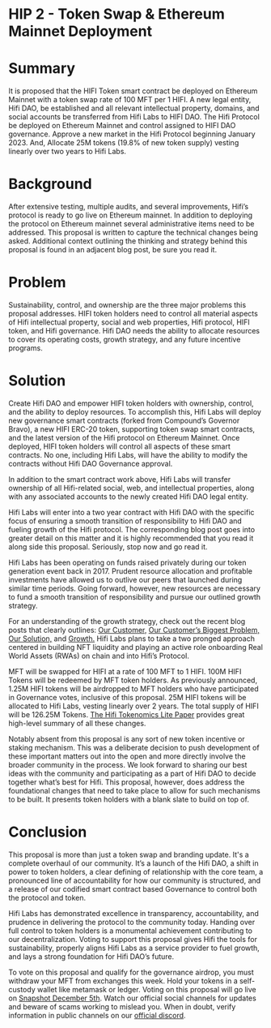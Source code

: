 # HIP 2 - Token Swap & Ethereum Mainnet Deployment

# Summary

It is proposed that the HIFI Token smart contract be deployed on Ethereum Mainnet with a token swap rate of 100 MFT per 1 HIFI. A new legal entity, Hifi DAO, be established and all relevant intellectual property, domains, and social accounts be transferred from Hifi Labs to HIFI DAO. The Hifi Protocol be deployed on Ethereum Mainnet and control assigned to HIFI DAO governance. Approve a new market in the Hifi Protocol beginning January 2023. And, Allocate 25M tokens (19.8% of new token supply) vesting linearly over two years to Hifi Labs.

# Background

After extensive testing, multiple audits, and several improvements, Hifi’s protocol is ready to go live on Ethereum mainnet. In addition to deploying the protocol on Ethereum mainnet several administrative items need to be addressed. This proposal is written to capture the technical changes being asked. Additional context outlining the thinking and strategy behind this proposal is found in an adjacent blog post, be sure you read it.

# Problem

Sustainability, control, and ownership are the three major problems this proposal addresses. HIFI token holders need to control all material aspects of Hifi intellectual property, social and web properties, Hifi protocol, HIFI token, and Hifi governance. Hifi DAO needs the ability to allocate resources to cover its operating costs, growth strategy, and any future incentive programs.

# Solution

Create Hifi DAO and empower HIFI token holders with ownership, control, and the ability to deploy resources. To accomplish this, Hifi Labs will deploy new governance smart contracts (forked from Compound’s Governor Bravo), a new HIFI ERC-20 token, supporting token swap smart contracts, and the latest version of the Hifi protocol on Ethereum Mainnet. Once deployed, HIFI token holders will control all aspects of these smart contracts. No one, including Hifi Labs, will have the ability to modify the contracts without Hifi DAO Governance approval.

In addition to the smart contract work above, Hifi Labs will transfer ownership of all Hifi-related social, web, and intellectual properties, along with any associated accounts to the newly created Hifi DAO legal entity.

Hifi Labs will enter into a two year contract with Hifi DAO with the specific focus of ensuring a smooth transition of responsibility to Hifi DAO and fueling growth of the Hifi protocol. The corresponding blog post goes into greater detail on this matter and it is highly recommended that you read it along side this proposal. Seriously, stop now and go read it.

Hifi Labs has been operating on funds raised privately during our token generation event back in 2017. Prudent resource allocation and profitable investments have allowed us to outlive our peers that launched during similar time periods. Going forward, however, new resources are necessary to fund a smooth transition of responsibility and pursue our outlined growth strategy.

For an understanding of the growth strategy, check out the recent blog posts that clearly outlines: [Our Customer,](https://blog.hifi.finance/our-customer-d1f956a87e90) [Our Customer’s Biggest Problem,](https://blog.hifi.finance/our-customers-biggest-problem-6f838302e5a) [Our Solution,](https://blog.hifi.finance/our-solution-514fc759c4ad) and [Growth.](https://blog.hifi.finance/growth-175a470d3d58) Hifi Labs plans to take a two pronged approach centered in building NFT liquidity and playing an active role onboarding Real World Assets (RWAs) on chain and into Hifi’s Protocol.

MFT will be swapped for HIFI at a rate of 100 MFT to 1 HIFI. 100M HIFI Tokens will be redeemed by MFT token holders. As previously announced, 1.25M HIFI tokens will be airdropped to MFT holders who have participated in Governance votes, inclusive of this proposal. 25M HIFI tokens will be allocated to Hifi Labs, vesting linearly over 2 years. The total supply of HIFI will be 126.25M Tokens. [The Hifi Tokenomics Lite Paper](https://blog.hifi.finance/hifi-tokenomics-lite-paper-9bc0bb9fa36e) provides great high-level summary of all these changes.

Notably absent from this proposal is any sort of new token incentive or staking mechanism. This was a deliberate decision to push development of these important matters out into the open and more directly involve the broader community in the process. We look forward to sharing our best ideas with the community and participating as a part of Hifi DAO to decide together what’s best for Hifi. This proposal, however, does address the foundational changes that need to take place to allow for such mechanisms to be built. It presents token holders with a blank slate to build on top of.

# Conclusion

This proposal is more than just a token swap and branding update. It's a complete overhaul of our community. It’s a launch of the Hifi DAO, a shift in power to token holders, a clear defining of relationship with the core team, a pronounced line of accountability for how our community is structured, and a release of our codified smart contract based Governance to control both the protocol and token.

Hifi Labs has demonstrated excellence in transparency, accountability, and prudence in delivering the protocol to the community today. Handing over full control to token holders is a monumental achievement contributing to our decentralization. Voting to support this proposal gives Hifi the tools for sustainability, properly aligns Hifi Labs as a service provider to fuel growth, and lays a strong foundation for Hifi DAO’s future.

To vote on this proposal and qualify for the governance airdrop, you must withdraw your MFT from exchanges this week. Hold your tokens in a self-custody wallet like metamask or ledger. Voting on this proposal will go live on [Snapshot December 5th](https://snapshot.org/#/hifi-finance.eth). Watch our official social channels for updates and beware of scams working to mislead you. When in doubt, verify information in public channels on our [official discord](https://discord.com/invite/mhtSRz6).
